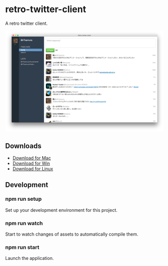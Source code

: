 # retro-twitter-client
A retro twitter client.

![](/screenshots/preview10.png)

## Downloads
- [Download for Mac](https://github.com/r7kamura/retro-twitter-client/releases/download/v0.0.6/retro-twitter-client-darwin-x64.zip)
- [Download for Win](https://github.com/r7kamura/retro-twitter-client/releases/download/v0.0.6/retro-twitter-client-win32-x64.zip)
- [Download for Linux](https://github.com/r7kamura/retro-twitter-client/releases/download/v0.0.6/retro-twitter-client-linux-x64.zip)

## Development
### npm run setup
Set up your development environment for this project.

### npm run watch
Start to watch changes of assets to automatically compile them.

### npm run start
Launch the application.
